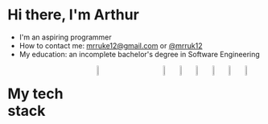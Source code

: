 <link rel="stylesheet" type='text/css' href="https://cdn.jsdelivr.net/gh/devicons/devicon@latest/devicon.min.css" />
          

<h1>Hi there, I'm Arthur</h1>

<ul>
  <li>I'm an aspiring programmer</li>
  <li>How to contact me: <a href="mailto:mrruke12@gmail.com">mrruke12@gmail.com</a> or <a href="https://www.instagram.com/mrruk12" target="_blank">@mrruk12</a></li>
  <li>My education: an incomplete bachelor's degree in Software Engineering</li>
</ul>
<div align="left" style="display: flex;">
<h1>My tech stack</h1>
<img src="https://cdn.jsdelivr.net/gh/devicons/devicon@latest/icons/csharp/csharp-original.svg" width="7%" style="margin-right: 100px;" />
<img src="https://cdn.jsdelivr.net/gh/devicons/devicon@latest/icons/dot-net/dot-net-plain-wordmark.svg" width="7%" />
<img src="https://cdn.jsdelivr.net/gh/devicons/devicon@latest/icons/cplusplus/cplusplus-original.svg" width="7%" />
<img src="https://cdn.jsdelivr.net/gh/devicons/devicon@latest/icons/github/github-original.svg" width="7%" />
<img src="https://cdn.jsdelivr.net/gh/devicons/devicon@latest/icons/javascript/javascript-original.svg" width="7%" />
<img src="https://cdn.jsdelivr.net/gh/devicons/devicon@latest/icons/html5/html5-original.svg" width="7%" />
<img src="https://cdn.jsdelivr.net/gh/devicons/devicon@latest/icons/css3/css3-original.svg" width="7%" />
</div>

 
<!--
**mrruke12/mrruke12** is a ✨ _special_ ✨ repository because its `README.md` (this file) appears on your GitHub profile.

Here are some ideas to get you started:

- 🔭 I’m currently working on ...
- 🌱 I’m currently learning ...
- 👯 I’m looking to collaborate on ...
- 🤔 I’m looking for help with ...
- 💬 Ask me about ...
- 📫 How to reach me: ...
- 😄 Pronouns: ...
- ⚡ Fun fact: ...
-->
